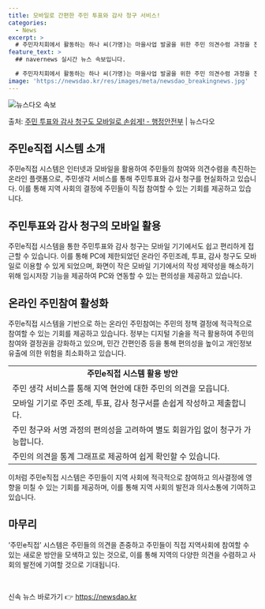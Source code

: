 ```yaml
---
title: 모바일로 간편한 주민 투표와 감사 청구 서비스!
categories:
  - News
excerpt: >
  # 주민자치회에서 활동하는 하나 씨(가명)는 마을사업 발굴을 위한 주민 의견수렴 과정을 진행해야 했지만, 주…
feature_text: >
  ## navernews 실시간 뉴스 속보입니다.

  # 주민자치회에서 활동하는 하나 씨(가명)는 마을사업 발굴을 위한 주민 의견수렴 과정을 진행해야 했지만, 주…
image: 'https://newsdao.kr/res/images/meta/newsdao_breakingnews.jpg'
---
```


![뉴스다오 속보](https://newsdao.kr/res/images/meta/newsdao_breakingnews.jpg)

<p>출처: <a href="https://newsdao.kr/3412" rel="dofollow">주민 투표와 감사 청구도 모바일로 손쉽게! - 행정안전부</a> | 뉴스다오</p>

<h2 data-ke-size="size26">주민e직접 시스템 소개</h2>
<p data-ke-size="size16">주민e직접 시스템은 인터넷과 모바일을 활용하여 주민들의 참여와 의견수렴을 촉진하는 온라인 플랫폼으로, 주민생각 서비스를 통해 주민투표와 감사 청구를 현실화하고 있습니다. 이를 통해 지역 사회의 결정에 주민들이 직접 참여할 수 있는 기회를 제공하고 있습니다.</p>

<h2 data-ke-size="size26">주민투표와 감사 청구의 모바일 활용</h2>
<p data-ke-size="size16">주민e직접 시스템을 통한 주민투표와 감사 청구는 모바일 기기에서도 쉽고 편리하게 접근할 수 있습니다. 이를 통해 PC에 제한되었던 온라인 주민조례, 투표, 감사 청구도 모바일로 이용할 수 있게 되었으며, 화면이 작은 모바일 기기에서의 작성 제약성을 해소하기 위해 임시저장 기능을 제공하여 PC와 연동할 수 있는 편의성을 제공하고 있습니다.</p>

<h2 data-ke-size="size26">온라인 주민참여 활성화</h2>
<p data-ke-size="size16">주민e직접 시스템을 기반으로 하는 온라인 주민참여는 주민의 정책 결정에 적극적으로 참여할 수 있는 기회를 제공하고 있습니다. 정부는 디지털 기술을 적극 활용하여 주민의 참여와 결정권을 강화하고 있으며, 민간 간편인증 등을 통해 편의성을 높이고 개인정보 유출에 의한 위험을 최소화하고 있습니다.</p>

<table>
	<tr>
		<td style="text-align: center; height: 17px;"><b>주민e직접 시스템 활용 방안</b></td>
	</tr>
	<tr>
		<td style="text-align: left; height: 17px;">주민 생각 서비스를 통해 지역 현안에 대한 주민의 의견을 모읍니다.</td>
	</tr>
	<tr>
		<td style="text-align: left; height: 17px;">모바일 기기로 주민 조례, 투표, 감사 청구서를 손쉽게 작성하고 제출합니다.</td>
	</tr>
	<tr>
		<td style="text-align: left; height: 17px;">주민 청구와 서명 과정의 편의성을 고려하여 별도 회원가입 없이 청구가 가능합니다.</td>
	</tr>
	<tr>
		<td style="text-align: left; height: 17px;">주민의 의견을 통계 그래프로 제공하여 쉽게 확인할 수 있습니다.</td>
	</tr>
</table>

<p data-ke-size="size16">이처럼 주민e직접 시스템은 주민들이 지역 사회에 적극적으로 참여하고 의사결정에 영향을 미칠 수 있는 기회를 제공하며, 이를 통해 지역 사회의 발전과 의사소통에 기여하고 있습니다.</p>

<h2 data-ke-size="size26">마무리</h2>
<p data-ke-size="size16">‘주민e직접’ 시스템은 주민들의 의견을 존중하고 주민들이 직접 지역사회에 참여할 수 있는 새로운 방안을 모색하고 있는 것으로, 이를 통해 지역의 다양한 의견을 수렴하고 사회의 발전에 기여할 것으로 기대됩니다.</p>

<p data-ke-size="size16">&nbsp;</p> 

신속 뉴스 바로가기 👉 <a href="https://newsdao.kr" rel="dofollow">https://newsdao.kr</a>



